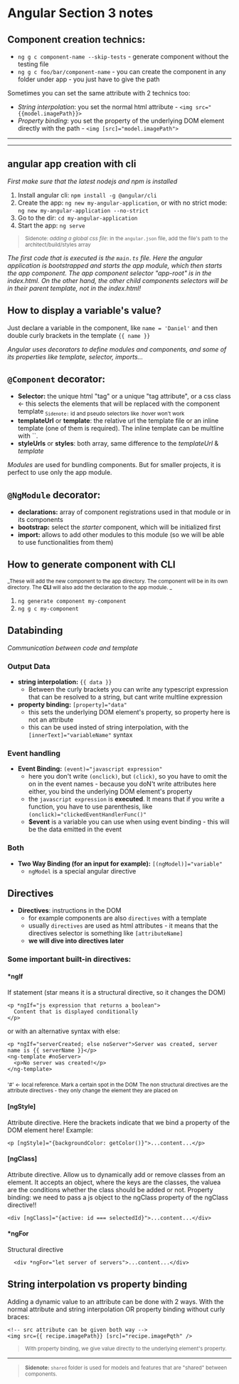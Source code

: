 # Angular Section 3 notes

## Component creation technics:

- `ng g c component-name --skip-tests` - generate component without the testing file
- `ng g c foo/bar/component-name` - you can create the component in any folder under app - you just have to give the path

Sometimes you can set the same attribute with 2 technics too:

- _String interpolation_: you set the normal html attribute - `<img src="{{model.imagePath}}>`
- _Property binding_: you set the property of the underlying DOM element directly with the path - `<img [src]="model.imagePath">`

---

---

## angular app creation with cli

_First make sure that the latest nodejs and npm is installed_

1. Install angular cli: `npm install -g @angular/cli`
2. Create the app: `ng new my-angular-application`, or with no strict mode: `ng new my-angular-application --no-strict`
3. Go to the dir: `cd my-angular-application`
4. Start the app: `ng serve`

> <sub>Sidenote: _adding a global css file_: in the `angular.json` file, add the file's path to the architect/build/styles array</sub>

_The first code that is executed is the `main.ts` file. Here the angular application is bootstrapped and starts the app module, which then starts the app component. The app component selector "app-root" is in the index.html. On the other hand, the other child components selectors will be in their parent template, not in the index.html!_

## How to display a variable's value?

Just declare a variable in the component, like
`name = 'Daniel'`
and then double curly brackets in the template
`{{ name }}`

_Angular uses decorators to define modules and components, and some of its properties like template, selector, imports..._

## `@Component` decorator:

- **Selector:** the unique html "tag" or a unique "tag attribute", or a css class <- this selects the elements that will be replaced with the component template <sub>`Sidenote:` id and pseudo selectors like :hover won't work</sub>
- **templateUrl** or **template**: the relative url the template file or an inline template (one of them is required). The inline template can be multline with ``.
- **styleUrls** or **styles**: both array, same difference to the _templateUrl_ & _template_

_Modules_ are used for bundling components. But for smaller projects, it is perfect to use only the app module.

## `@NgModule` decorator:

- **declarations:** array of component registrations used in that module or in its components
- **bootstrap:** select the _starter_ component, which will be initialized first
- **import:** allows to add other modules to this module (so we will be able to use functionalities from them)

## How to generate component with CLI

<sub>_These will add the new component to the app directory. The component will be in its own directory. The **CLI** will also add the declaration to the app module. _</sub>

1. `ng generate component my-component`
2. `ng g c my-component`

## Databinding

_Communication between code and template_

### Output Data

- **string interpolation:** `{{ data }}`
  - Between the curly brackets you can write any typescript expression that can be resolved to a string, but cant write multline expression
- **property binding:** `[property]="data"`
  - this sets the underlying DOM element's property, so property here is not an attribute
  - this can be used insted of string interpolation, with the `[innerText]="variableName"` syntax

### Event handling

- **Event Binding:** `(event)="javascript expression"`
  - here you don't write `(onclick)`, but `(click)`, so you have to omit the on in the event names - because you doN't write attributes here either, you bind the underlying DOM element's property
  - the `javascript expression` is **executed**. It means that if you write a function, you have to use parenthesis, like `(onclick)="clickedEventHandlerFunc()"`
  - **$event** is a variable you can use when using event binding - this will be the data emitted in the event

### Both

- **Two Way Binding (for an input for example):** `[(ngModel)]="variable"`
  - `ngModel` is a special angular directive

## Directives

- **Directives**: instructions in the DOM
  - for example components are also `directives` with a template
  - usually `directives` are used as html attributes - it means that the directives selector is something like `[attributeName]`
  - **we will dive into directives later**

### Some important built-in directives:

#### **\*ngIf**

If statement (star means it is a structural directive, so it changes the DOM)

```
<p *ngIf="js expression that returns a boolean">
  Content that is displayed conditionally
</p>
```

or with an alternative syntax with else:

```
<p *ngIf="serverCreated; else noServer">Server was created, server name is {{ serverName }}</p>
<ng-template #noServer>
  <p>No server was created!</p>
</ng-template>
```

<sub>'#' <- local reference. Mark a certain spot in the DOM</sub>
<sub>The non structural directives are the attribute directives - they only change the element they are placed on</sub>

#### **[ngStyle]**

Attribute directive. Here the brackets indicate that we bind a property of the DOM element here! Example:

```
<p [ngStyle]="{backgroundColor: getColor()}">...content...</p>
```

#### **[ngClass]**

Attribute directive. Allow us to dynamically add or remove classes from an element.
It accepts an object, where the keys are the classes, the valuea are the conditions whether the class should be added or not.
Property binding: we need to pass a js object to the ngClass property of the ngClass directive!!

```
<div [ngClass]="{active: id === selectedId}">...content...</div>
```

#### **\*ngFor**

Structural directive

```
  <div *ngFor="let server of servers">...content...</div>
```

## String interpolation vs property binding

Adding a dynamic value to an attribute can be done with 2 ways. With the normal attribute and string interpolation OR property binding without curly braces:

```
<!-- src attribute can be given both way -->
<img src={{ recipe.imagePath}} [src]="recipe.imagePqth" />
```

> <small>With property binding, we give value directly to the underlying element's property.</small>

---

> <small>**Sidenote:** `shared` folder is used for models and features that are "shared" between components.</small>
